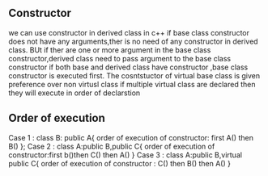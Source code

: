 ## Constructor
we can use constructor in derived class in c++
if base class constructor does not have any arguments,ther is no need of any constructor in derived class.
BUt if ther are one or more argument in the base class constructor,derived class need to pass argument to the base class constructor 
if both base and derived class have constructor ,base class constructor is executed first.
The cosntstuctor of virtual base class is given preference over non virtusl class
if multiple virtual class are declared then they will execute in  order of declarstion
## Order of execution
Case 1 :
    class B: public A{
        order of execution of constructor: first A() then B()
    };
Case 2 :
    class A:public B,public C{
        order of execution of constructor:first b()then C() then A()
    }
Case 3 :
    class A:public B,virtual public C{
        order of execution of constructor : C() then B() then A()
    }